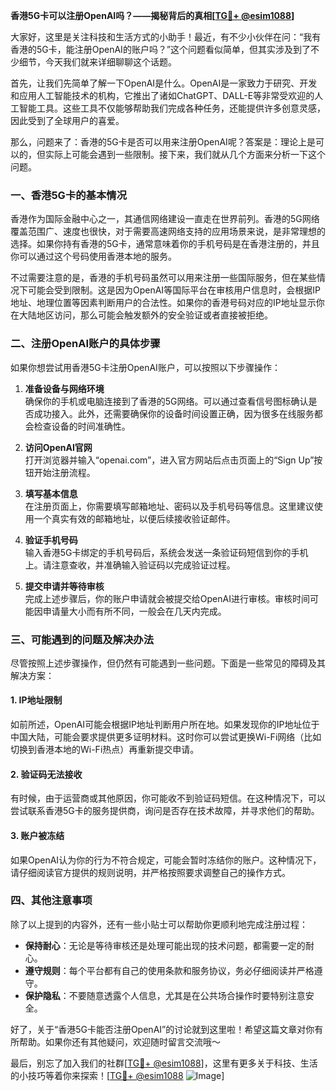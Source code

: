**香港5G卡可以注册OpenAI吗？——揭秘背后的真相[[TG💪+ @esim1088](https://t.me/s/esim1088)]**

大家好，这里是关注科技和生活方式的小助手！最近，有不少小伙伴在问：“我有香港的5G卡，能注册OpenAI的账户吗？”这个问题看似简单，但其实涉及到了不少细节，今天我们就来详细聊聊这个话题。

首先，让我们先简单了解一下OpenAI是什么。OpenAI是一家致力于研究、开发和应用人工智能技术的机构，它推出了诸如ChatGPT、DALL-E等非常受欢迎的人工智能工具。这些工具不仅能够帮助我们完成各种任务，还能提供许多创意灵感，因此受到了全球用户的喜爱。

那么，问题来了：香港的5G卡是否可以用来注册OpenAI呢？答案是：理论上是可以的，但实际上可能会遇到一些限制。接下来，我们就从几个方面来分析一下这个问题。

### 一、香港5G卡的基本情况

香港作为国际金融中心之一，其通信网络建设一直走在世界前列。香港的5G网络覆盖范围广、速度也很快，对于需要高速网络支持的应用场景来说，是非常理想的选择。如果你持有香港的5G卡，通常意味着你的手机号码是在香港注册的，并且你可以通过这个号码使用香港本地的服务。

不过需要注意的是，香港的手机号码虽然可以用来注册一些国际服务，但在某些情况下可能会受到限制。这是因为OpenAI等国际平台在审核用户信息时，会根据IP地址、地理位置等因素判断用户的合法性。如果你的香港号码对应的IP地址显示你在大陆地区访问，那么可能会触发额外的安全验证或者直接被拒绝。

### 二、注册OpenAI账户的具体步骤

如果你想尝试用香港5G卡注册OpenAI账户，可以按照以下步骤操作：

1. **准备设备与网络环境**  
   确保你的手机或电脑连接到了香港的5G网络。可以通过查看信号图标确认是否成功接入。此外，还需要确保你的设备时间设置正确，因为很多在线服务都会检查设备的时间准确性。

2. **访问OpenAI官网**  
   打开浏览器并输入“openai.com”，进入官方网站后点击页面上的“Sign Up”按钮开始注册流程。

3. **填写基本信息**  
   在注册页面上，你需要填写邮箱地址、密码以及手机号码等信息。这里建议使用一个真实有效的邮箱地址，以便后续接收验证邮件。

4. **验证手机号码**  
   输入香港5G卡绑定的手机号码后，系统会发送一条验证码短信到你的手机上。请注意查收，并准确输入验证码以完成验证过程。

5. **提交申请并等待审核**  
   完成上述步骤后，你的账户申请就会被提交给OpenAI进行审核。审核时间可能因申请量大小而有所不同，一般会在几天内完成。

### 三、可能遇到的问题及解决办法

尽管按照上述步骤操作，但仍然有可能遇到一些问题。下面是一些常见的障碍及其解决方案：

#### 1. IP地址限制
如前所述，OpenAI可能会根据IP地址判断用户所在地。如果发现你的IP地址位于中国大陆，可能会要求提供更多证明材料。这时你可以尝试更换Wi-Fi网络（比如切换到香港本地的Wi-Fi热点）再重新提交申请。

#### 2. 验证码无法接收
有时候，由于运营商或其他原因，你可能收不到验证码短信。在这种情况下，可以尝试联系香港5G卡的服务提供商，询问是否存在技术故障，并寻求他们的帮助。

#### 3. 账户被冻结
如果OpenAI认为你的行为不符合规定，可能会暂时冻结你的账户。这种情况下，请仔细阅读官方提供的规则说明，并严格按照要求调整自己的操作方式。

### 四、其他注意事项

除了以上提到的内容外，还有一些小贴士可以帮助你更顺利地完成注册过程：

- **保持耐心**：无论是等待审核还是处理可能出现的技术问题，都需要一定的耐心。
- **遵守规则**：每个平台都有自己的使用条款和服务协议，务必仔细阅读并严格遵守。
- **保护隐私**：不要随意透露个人信息，尤其是在公共场合操作时要特别注意安全。

好了，关于“香港5G卡能否注册OpenAI”的讨论就到这里啦！希望这篇文章对你有所帮助。如果你还有其他疑问，欢迎随时留言交流哦～

最后，别忘了加入我们的社群[[TG💪+ @esim1088](https://t.me/s/esim1088)]，这里有更多关于科技、生活的小技巧等着你来探索！[[TG💪+ @esim1088](https://t.me/s/esim1088) ![Image](https://i.postimg.cc/4NQfJmqS/Snipaste-2025-05-13-00-14-12.png)]